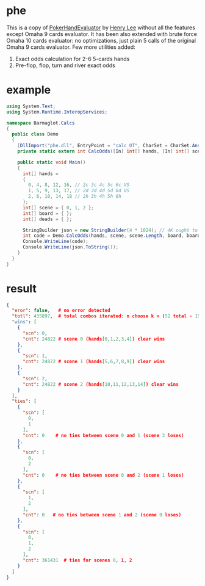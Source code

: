 # phe
This is a copy of [PokerHandEvaluator](https://github.com/HenryRLee/PokerHandEvaluator) by [Henry Lee](https://github.com/HenryRLee) without all the features except Omaha 9 cards evaluator.
It has been also extended with brute force Omaha 10 cards evaluator: no optimizations, just plain 5 calls of the original Omaha 9 cards evaluator.
Few more utilities added:
1. Exact odds calculation for 2-6 5-cards hands
2. Pre-flop, flop, turn and river exact odds

# example
```C#
using System.Text;
using System.Runtime.InteropServices;

namespace Barmaglot.Calcs
{
  public class Demo
  {
    [DllImport("phe.dll", EntryPoint = "calc_OT", CharSet = CharSet.Ansi)]
    private static extern int CalcOdds([In] int[] hands, [In] int[] scene, [In] int hsz, [In] int[] board, int bsz, [In] int[] deads, [In] int dsz, [Out] StringBuilder json);

    public static void Main()
    {
      int[] hands =
      {
        0, 4, 8, 12, 16, // 2c 3c 4c 5c 6c VS
        1, 5, 9, 13, 17, // 2d 3d 4d 5d 6d VS
        2, 6, 10, 14, 18 // 2h 3h 4h 5h 6h
      };
      int[] scene = { 0, 1, 2 };
      int[] board = { };
      int[] deads = { };

      StringBuilder json = new StringBuilder(4 * 1024); // 4K ought to be enough for anybody
      int code = Demo.CalcOdds(hands, scene, scene.Length, board, board.Length, deads, deads.Length, json);
      Console.WriteLine(code);
      Console.WriteLine(json.ToString());
    }
  }
}
```

# result
```json
{
  "eror": false,   # no error detected
  "totl": 435897,  # total combos iterated: n choose k = (52 total - 15 hands) choose (5 board) = 37 choose 5
  "wins": [
    {
      "scn": 0,
      "cnt": 24822 # scene 0 (hands[0,1,2,3,4]) clear wins
    },
    {
      "scn": 1,
      "cnt": 24822 # scene 1 (hands[5,6,7,8,9]) clear wins
    },
    {
      "scn": 2,
      "cnt": 24822 # scene 2 (hands[10,11,12,13,14]) clear wins
    }
  ],
  "ties": [
    {
      "scn": [
        0,
        1
      ],
      "cnt": 0    # no ties between scene 0 and 1 (scene 3 loses)
    },
    {
      "scn": [
        0,
        2
      ],
      "cnt": 0    # no ties between scene 0 and 2 (scene 1 loses)
    },
    {
      "scn": [
        1,
        2
      ],
      "cnt": 0   # no ties between scene 1 and 2 (scene 0 loses)
    },
    {
      "scn": [
        0,
        1,
        2
      ],
      "cnt": 361431  # ties for scenes 0, 1, 2
    }
  ]
}
```
